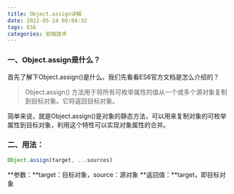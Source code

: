 ```yaml
---
title: Object.assign详解
date: 2022-05-24 00:04:32
tags: ES6
categories: 前端技术
---
```




### 一、Object.assign是什么？

首先了解下Object.assign()是什么。我们先看看ES6官方文档是怎么介绍的？

> Object.assign() 方法用于将所有可枚举属性的值从一个或多个源对象复制到目标对象。它将返回目标对象。

简单来说，就是Object.assign()是对象的静态方法，可以用来复制对象的可枚举属性到目标对象，利用这个特性可以实现对象属性的合并。



### 二、用法：
```javascript
Object.assign(target, ...sources)
```
**参数：**target：目标对象，source：源对象
**返回值：**target，即目标对象